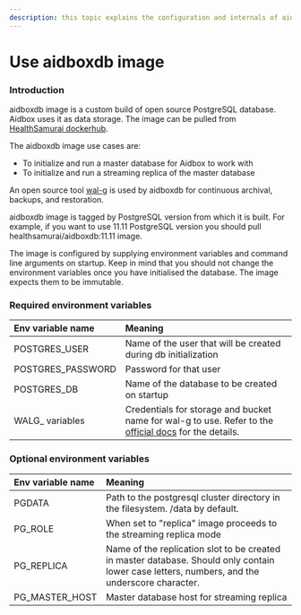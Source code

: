 ```yaml
---
description: this topic explains the configuration and internals of aidboxdb image
---
```


# Use aidboxdb image

### Introduction

aidboxdb image is a custom build of open source PostgreSQL database. Aidbox uses it as data storage. The image can be pulled from [HealthSamurai dockerhub](https://hub.docker.com/r/healthsamurai/aidboxdb/tags?page=1&ordering=last_updated). 

The aidboxdb image use cases are:

* To initialize and run a master database for Aidbox to work with
* To initialize and run a streaming replica of the master database

An open source tool [wal-g](https://github.com/wal-g/wal-g) is used by aidboxdb for continuous archival, backups, and restoration.

aidboxdb image is tagged by PostgreSQL version from which it is built. For example, if you want to use 11.11 PostgreSQL version you should pull healthsamurai/aidboxdb:11.11 image.

The image is configured by supplying environment variables and command line arguments on startup. Keep in mind that you should not change the environment variables once you have initialised the database. The image expects them to be immutable.

### Required environment variables

| Env variable name | Meaning |
| :--- | :--- |
| POSTGRES\_USER | Name of the user that will be created during db initialization |
| POSTGRES\_PASSWORD | Password for that user |
| POSTGRES\_DB | Name of the database to be created on startup |
| WALG\_ variables | Credentials for storage and bucket name for wal-g to use. Refer to the [official docs](https://github.com/wal-g/wal-g#configuration) for the details. |

### Optional environment variables

| Env variable name | Meaning |
| :--- | :--- |
| PGDATA | Path to the postgresql cluster directory in the filesystem. /data by default. |
| PG\_ROLE | When set to "replica" image proceeds to the streaming replica mode |
| PG\_REPLICA | Name of the replication slot to be created in master database. Should only contain lower case letters, numbers, and the underscore character. |
| PG\_MASTER\_HOST | Master database host for streaming replica |

